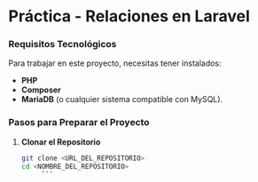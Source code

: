 # Práctica - Relaciones en Laravel

### Requisitos Tecnológicos

Para trabajar en este proyecto, necesitas tener instalados:
- **PHP**
- **Composer**
- **MariaDB** (o cualquier sistema compatible con MySQL).

### Pasos para Preparar el Proyecto

1. **Clonar el Repositorio**

   ```bash
   git clone <URL_DEL_REPOSITORIO>
   cd <NOMBRE_DEL_REPOSITORIO>
        ```